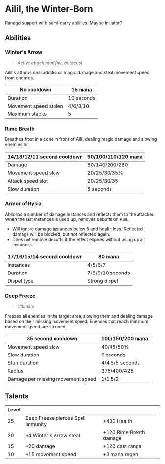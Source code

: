 # Ailil, the Winter-Born

Ranegd support with semi-carry abilities. Maybe initiator?

## Abilities

### Winter's Arrow

> *Active attack modifier, autocast* 

Ailil's attacks deal additional magic damage and steal movement speed from enemies.

| No cooldown | 15 mana |
|---|---|
| Duration | 10 seconds |
| Movement speed stolen | 4/6/8/10 |
| Maximum stacks | 5 |

### Rime Breath

Breathes frost in a cone in front of Ailil, dealing magic damage and slowing enemies hit.

| 14/13/12/11 second cooldown | 90/100/110/120 mana |
|---|---|
| Damage | 80/140/200/260 |
| Movement speed slow | 20/25/30/35% |
| Attack speed slot | 20/25/30/35 |
| Slow duration | 5 seconds |

### Armor of Rysia

Absorbs a number of damage instances and reflects them to the attacker. When the last
instances is used up, removes debuffs on Ailil.

 - Will ignore damage instances below 5 and health loss. Reflected damage will be blocked, but not reflected again.
 - Does not remove debuffs if the effect expires without using up all instances.
 
| 17/16/15/14 second cooldown | 80 mana |
|---|---|
| Instances | 4/5/6/7 |
| Duration | 7/8/9/10 seconds |
| Dispel type | Strong dispel |

### Deep Freeze

> *Ultimate*

Freezes all enemies in the target area, slowing them and dealing damage based on their missing movement speed.
Enemies that reach minimum movement speed are stunned.

| 85 second cooldown | 100/150/200 mana |
|---|---|
| Movement speed slow | 40/45/50% |
| Slow duration | 6 seconds |
| Stun duration | 4/4.5/5 seconds |
| Radius | 375/400/425 |
| Damage per missing movement speed | 1/1.5/2 |

## Talents

| Level | | |
|---|---|---|
| 25 | Deep Freeze pierces Spell Immunity | +400 Health |
| 20 | +4 Winter's Arrow steal | +120 Rime Breath damage |
| 15 | +20 damage | +120 cast range |
| 10 | +15 movement speed | +3 mana regen |